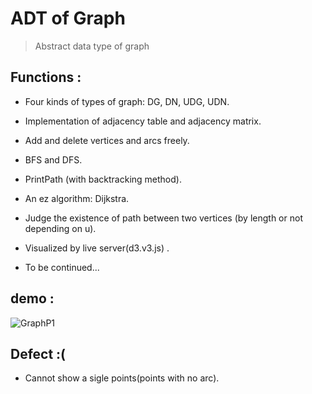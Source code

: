 # ADT of Graph

>Abstract data type of graph

## Functions : 

+ Four kinds of types of graph: DG, DN, UDG, UDN.
+ Implementation of adjacency table and adjacency matrix.
+ Add and delete vertices and arcs freely.
+ BFS and DFS.
+ PrintPath (with backtracking method).
+ An ez algorithm: Dijkstra.
+ Judge the existence of path between two vertices (by length or not depending on u).

+ Visualized by live server(d3.v3.js) .
+ To be continued...

## demo :

![GraphP1](http://cdn.zyyblog.vip/GraphP1)

## Defect :( 

+ Cannot show a sigle points(points with no arc).

 